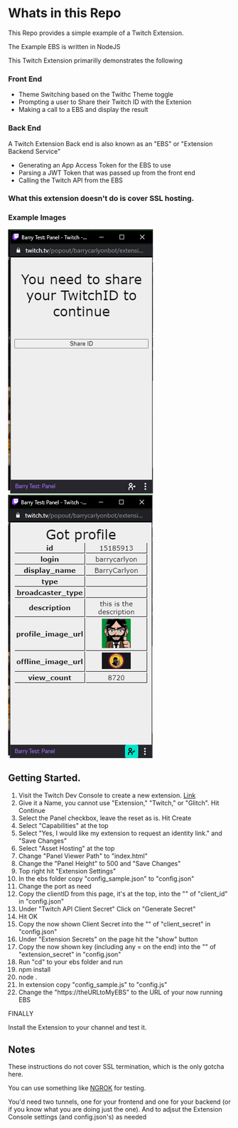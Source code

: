 # Whats in this Repo

This Repo provides a simple example of a Twitch Extension.

The Example EBS is written in NodeJS

This Twitch Extension primarilly demonstrates the following

### Front End

- Theme Switching based on the Twithc Theme toggle
- Prompting a user to Share their Twitch ID with the Extenion
- Making a call to a EBS and display the result

### Back End

A Twitch Extension Back end is also known as an "EBS" or "Extension Backend Service"

- Generating an App Access Token for the EBS to use
- Parsing a JWT Token that was passed up from the front end
- Calling the Twitch API from the EBS

### What this extension doesn't do is cover SSL hosting.

### Example Images

![Awaiting Share](screenshots/awaiting_share.png)
![Shared ID](screenshots/shared_id.png)

## Getting Started.

1. Visit the Twitch Dev Console to create a new extension. [Link](https://dev.twitch.tv/console/extensions/create)
1. Give it a Name, you cannot use "Extension," "Twitch," or "Glitch". Hit Continue
1. Select the Panel checkbox, leave the reset as is. Hit Create
1. Select "Capabilities" at the top
1. Select "Yes, I would like my extension to request an identity link." and "Save Changes"
1. Select "Asset Hosting" at the top
1. Change "Panel Viewer Path" to "index.html"
1. Change the "Panel Height" to 500 and "Save Changes"
1. Top right hit "Extension Settings"
1. In the ebs folder copy "config_sample.json" to "config.json"
1. Change the port as need
1. Copy the clientID from this page, it's at the top, into the ""  of "client_id" in "config.json"
1. Under "Twitch API Client Secret" Click on "Generate Secret"
1. Hit OK
1. Copy the now shown Client Secret into the "" of "client_secret" in "config.json"
1. Under "Extension Secrets" on the page hit the "show" button
1. Copy the now shown key (including any = on the end) into the "" of "extension_secret" in "config.json"
1. Run "cd" to your ebs folder and run
1. npm install
1. node .
1. In extension copy "config_sample.js" to "config.js"
1. Change the "https://theURLtoMyEBS" to the URL of your now running EBS

FINALLY

Install the Extension to your channel and test it.

## Notes

These instructions do not cover SSL termination, which is the only gotcha here.

You can use something like [NGROK](https://ngrok.com/) for testing.

You'd need two tunnels, one for your frontend and one for your backend (or if you know what you are doing just the one). And to adjsut the Extension Console settings (and config.json's) as needed
